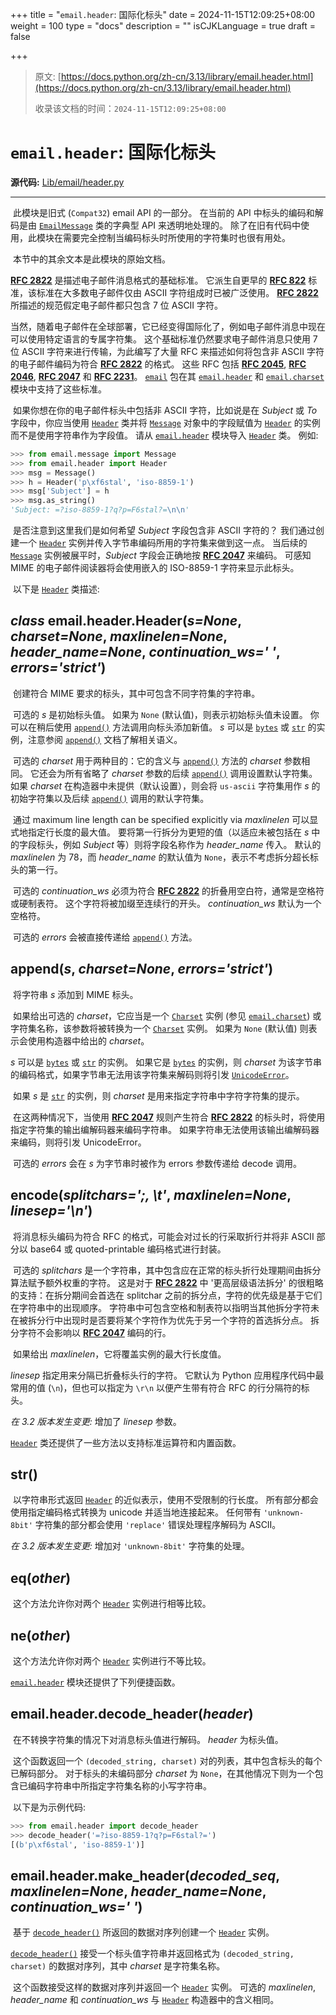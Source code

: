 +++
title = "`email.header`: 国际化标头"
date = 2024-11-15T12:09:25+08:00
weight = 100
type = "docs"
description = ""
isCJKLanguage = true
draft = false

+++

> 原文: [https://docs.python.org/zh-cn/3.13/library/email.header.html](https://docs.python.org/zh-cn/3.13/library/email.header.html)
>
> 收录该文档的时间：`2024-11-15T12:09:25+08:00`

# `email.header`: 国际化标头

**源代码:** [Lib/email/header.py](https://github.com/python/cpython/tree/3.13/Lib/email/header.py)

------

​	此模块是旧式 (`Compat32`) email API 的一部分。 在当前的 API 中标头的编码和解码是由 [`EmailMessage`](https://docs.python.org/zh-cn/3.13/library/email.message.html#email.message.EmailMessage) 类的字典型 API 来透明地处理的。 除了在旧有代码中使用，此模块在需要完全控制当编码标头时所使用的字符集时也很有用处。

​	本节中的其余文本是此模块的原始文档。

[**RFC 2822**](https://datatracker.ietf.org/doc/html/rfc2822.html) 是描述电子邮件消息格式的基础标准。 它派生自更早的 [**RFC 822**](https://datatracker.ietf.org/doc/html/rfc822.html) 标准，该标准在大多数电子邮件仅由 ASCII 字符组成时已被广泛使用。 [**RFC 2822**](https://datatracker.ietf.org/doc/html/rfc2822.html) 所描述的规范假定电子邮件都只包含 7 位 ASCII 字符。

​	当然，随着电子邮件在全球部署，它已经变得国际化了，例如电子邮件消息中现在可以使用特定语言的专属字符集。 这个基础标准仍然要求电子邮件消息只使用 7 位 ASCII 字符来进行传输，为此编写了大量 RFC 来描述如何将包含非 ASCII 字符的电子邮件编码为符合 [**RFC 2822**](https://datatracker.ietf.org/doc/html/rfc2822.html) 的格式。 这些 RFC 包括 [**RFC 2045**](https://datatracker.ietf.org/doc/html/rfc2045.html), [**RFC 2046**](https://datatracker.ietf.org/doc/html/rfc2046.html), [**RFC 2047**](https://datatracker.ietf.org/doc/html/rfc2047.html) 和 [**RFC 2231**](https://datatracker.ietf.org/doc/html/rfc2231.html)。 [`email`](https://docs.python.org/zh-cn/3.13/library/email.html#module-email) 包在其 [`email.header`](https://docs.python.org/zh-cn/3.13/library/email.header.html#module-email.header) 和 [`email.charset`](https://docs.python.org/zh-cn/3.13/library/email.charset.html#module-email.charset) 模块中支持了这些标准。

​	如果你想在你的电子邮件标头中包括非 ASCII 字符，比如说是在 *Subject* 或 *To* 字段中，你应当使用 [`Header`](https://docs.python.org/zh-cn/3.13/library/email.header.html#email.header.Header) 类并将 [`Message`](https://docs.python.org/zh-cn/3.13/library/email.compat32-message.html#email.message.Message) 对象中的字段赋值为 [`Header`](https://docs.python.org/zh-cn/3.13/library/email.header.html#email.header.Header) 的实例而不是使用字符串作为字段值。 请从 [`email.header`](https://docs.python.org/zh-cn/3.13/library/email.header.html#module-email.header) 模块导入 [`Header`](https://docs.python.org/zh-cn/3.13/library/email.header.html#email.header.Header) 类。 例如:



``` python
>>> from email.message import Message
>>> from email.header import Header
>>> msg = Message()
>>> h = Header('p\xf6stal', 'iso-8859-1')
>>> msg['Subject'] = h
>>> msg.as_string()
'Subject: =?iso-8859-1?q?p=F6stal?=\n\n'
```

​	是否注意到这里我们是如何希望 *Subject* 字段包含非 ASCII 字符的？ 我们通过创建一个 [`Header`](https://docs.python.org/zh-cn/3.13/library/email.header.html#email.header.Header) 实例并传入字节串编码所用的字符集来做到这一点。 当后续的 [`Message`](https://docs.python.org/zh-cn/3.13/library/email.compat32-message.html#email.message.Message) 实例被展平时，*Subject* 字段会正确地按 [**RFC 2047**](https://datatracker.ietf.org/doc/html/rfc2047.html) 来编码。 可感知 MIME 的电子邮件阅读器将会使用嵌入的 ISO-8859-1 字符来显示此标头。

​	以下是 [`Header`](https://docs.python.org/zh-cn/3.13/library/email.header.html#email.header.Header) 类描述:

## *class* email.header.**Header**(*s=None*, *charset=None*, *maxlinelen=None*, *header_name=None*, *continuation_ws=' '*, *errors='strict'*)

​	创建符合 MIME 要求的标头，其中可包含不同字符集的字符串。

​	可选的 *s* 是初始标头值。 如果为 `None` (默认值)，则表示初始标头值未设置。 你可以在稍后使用 [`append()`](https://docs.python.org/zh-cn/3.13/library/email.header.html#email.header.Header.append) 方法调用向标头添加新值。 *s* 可以是 [`bytes`](https://docs.python.org/zh-cn/3.13/library/stdtypes.html#bytes) 或 [`str`](https://docs.python.org/zh-cn/3.13/library/stdtypes.html#str) 的实例，注意参阅 [`append()`](https://docs.python.org/zh-cn/3.13/library/email.header.html#email.header.Header.append) 文档了解相关语义。

​	可选的 *charset* 用于两种目的：它的含义与 [`append()`](https://docs.python.org/zh-cn/3.13/library/email.header.html#email.header.Header.append) 方法的 *charset* 参数相同。 它还会为所有省略了 *charset* 参数的后续 [`append()`](https://docs.python.org/zh-cn/3.13/library/email.header.html#email.header.Header.append) 调用设置默认字符集。 如果 *charset* 在构造器中未提供（默认设置），则会将 `us-ascii` 字符集用作 *s* 的初始字符集以及后续 [`append()`](https://docs.python.org/zh-cn/3.13/library/email.header.html#email.header.Header.append) 调用的默认字符集。

​	通过 maximum line length can be specified explicitly via *maxlinelen* 可以显式地指定行长度的最大值。 要将第一行拆分为更短的值（以适应未被包括在 *s* 中的字段标头，例如 *Subject* 等）则将字段名称作为 *header_name* 传入。 默认的 *maxlinelen* 为 78，而 *header_name* 的默认值为 `None`，表示不考虑拆分超长标头的第一行。

​	可选的 *continuation_ws* 必须为符合 [**RFC 2822**](https://datatracker.ietf.org/doc/html/rfc2822.html) 的折叠用空白符，通常是空格符或硬制表符。 这个字符将被加缀至连续行的开头。 *continuation_ws* 默认为一个空格符。

​	可选的 *errors* 会被直接传递给 [`append()`](https://docs.python.org/zh-cn/3.13/library/email.header.html#email.header.Header.append) 方法。

## **append**(*s*, *charset=None*, *errors='strict'*)

​	将字符串 *s* 添加到 MIME 标头。

​	如果给出可选的 *charset*，它应当是一个 [`Charset`](https://docs.python.org/zh-cn/3.13/library/email.charset.html#email.charset.Charset) 实例 (参见 [`email.charset`](https://docs.python.org/zh-cn/3.13/library/email.charset.html#module-email.charset)) 或字符集名称，该参数将被转换为一个 [`Charset`](https://docs.python.org/zh-cn/3.13/library/email.charset.html#email.charset.Charset) 实例。 如果为 `None` (默认值) 则表示会使用构造器中给出的 *charset*。

*s* 可以是 [`bytes`](https://docs.python.org/zh-cn/3.13/library/stdtypes.html#bytes) 或 [`str`](https://docs.python.org/zh-cn/3.13/library/stdtypes.html#str) 的实例。 如果它是 [`bytes`](https://docs.python.org/zh-cn/3.13/library/stdtypes.html#bytes) 的实例，则 *charset* 为该字节串的编码格式，如果字节串无法用该字符集来解码则将引发 [`UnicodeError`](https://docs.python.org/zh-cn/3.13/library/exceptions.html#UnicodeError)。

​	如果 *s* 是 [`str`](https://docs.python.org/zh-cn/3.13/library/stdtypes.html#str) 的实例，则 *charset* 是用来指定字符串中字符字符集的提示。

​	在这两种情况下，当使用 [**RFC 2047**](https://datatracker.ietf.org/doc/html/rfc2047.html) 规则产生符合 [**RFC 2822**](https://datatracker.ietf.org/doc/html/rfc2822.html) 的标头时，将使用指定字符集的输出编解码器来编码字符串。 如果字符串无法使用该输出编解码器来编码，则将引发 UnicodeError。

​	可选的 *errors* 会在 *s* 为字节串时被作为 errors 参数传递给 decode 调用。

## **encode**(*splitchars=';, \t'*, *maxlinelen=None*, *linesep='\n'*)

​	将消息标头编码为符合 RFC 的格式，可能会对过长的行采取折行并将非 ASCII 部分以 base64 或 quoted-printable 编码格式进行封装。

​	可选的 *splitchars* 是一个字符串，其中包含应在正常的标头折行处理期间由拆分算法赋予额外权重的字符。 这是对于 [**RFC 2822**](https://datatracker.ietf.org/doc/html/rfc2822.html) 中 '更高层级语法拆分' 的很粗略的支持：在拆分期间会首选在 splitchar 之前的拆分点，字符的优先级是基于它们在字符串中的出现顺序。 字符串中可包含空格和制表符以指明当其他拆分字符未在被拆分行中出现时是否要将某个字符作为优先于另一个字符的首选拆分点。 拆分字符不会影响以 [**RFC 2047**](https://datatracker.ietf.org/doc/html/rfc2047.html) 编码的行。

​	如果给出 *maxlinelen*，它将覆盖实例的最大行长度值。

*linesep* 指定用来分隔已折叠标头行的字符。 它默认为 Python 应用程序代码中最常用的值 (`\n`)，但也可以指定为 `\r\n` 以便产生带有符合 RFC 的行分隔符的标头。

*在 3.2 版本发生变更:* 增加了 *linesep* 参数。

[`Header`](https://docs.python.org/zh-cn/3.13/library/email.header.html#email.header.Header) 类还提供了一些方法以支持标准运算符和内置函数。

## **__str__**()

​	以字符串形式返回 [`Header`](https://docs.python.org/zh-cn/3.13/library/email.header.html#email.header.Header) 的近似表示，使用不受限制的行长度。 所有部分都会使用指定编码格式转换为 unicode 并适当地连接起来。 任何带有 `'unknown-8bit'` 字符集的部分都会使用 `'replace'` 错误处理程序解码为 ASCII。

*在 3.2 版本发生变更:* 增加对 `'unknown-8bit'` 字符集的处理。

## **__eq__**(*other*)

​	这个方法允许你对两个 [`Header`](https://docs.python.org/zh-cn/3.13/library/email.header.html#email.header.Header) 实例进行相等比较。

## **__ne__**(*other*)

​	这个方法允许你对两个 [`Header`](https://docs.python.org/zh-cn/3.13/library/email.header.html#email.header.Header) 实例进行不等比较。

[`email.header`](https://docs.python.org/zh-cn/3.13/library/email.header.html#module-email.header) 模块还提供了下列便捷函数。

## email.header.**decode_header**(*header*)

​	在不转换字符集的情况下对消息标头值进行解码。 *header* 为标头值。

​	这个函数返回一个 `(decoded_string, charset)` 对的列表，其中包含标头的每个已解码部分。 对于标头的未编码部分 *charset* 为 `None`，在其他情况下则为一个包含已编码字符串中所指定字符集名称的小写字符串。

​	以下是为示例代码:



``` python
>>> from email.header import decode_header
>>> decode_header('=?iso-8859-1?q?p=F6stal?=')
[(b'p\xf6stal', 'iso-8859-1')]
```

## email.header.**make_header**(*decoded_seq*, *maxlinelen=None*, *header_name=None*, *continuation_ws=' '*)

​	基于 [`decode_header()`](https://docs.python.org/zh-cn/3.13/library/email.header.html#email.header.decode_header) 所返回的数据对序列创建一个 [`Header`](https://docs.python.org/zh-cn/3.13/library/email.header.html#email.header.Header) 实例。

[`decode_header()`](https://docs.python.org/zh-cn/3.13/library/email.header.html#email.header.decode_header) 接受一个标头值字符串并返回格式为 `(decoded_string, charset)` 的数据对序列，其中 *charset* 是字符集名称。

​	这个函数接受这样的数据对序列并返回一个 [`Header`](https://docs.python.org/zh-cn/3.13/library/email.header.html#email.header.Header) 实例。 可选的 *maxlinelen*, *header_name* 和 *continuation_ws* 与 [`Header`](https://docs.python.org/zh-cn/3.13/library/email.header.html#email.header.Header) 构造器中的含义相同。

